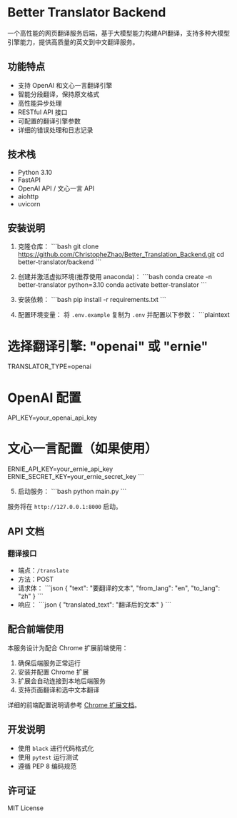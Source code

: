 # Better Translator Backend

一个高性能的网页翻译服务后端，基于大模型能力构建API翻译，支持多种大模型引擎能力，提供高质量的英文到中文翻译服务。

## 功能特点

- 支持 OpenAI 和文心一言翻译引擎
- 智能分段翻译，保持原文格式
- 高性能异步处理
- RESTful API 接口
- 可配置的翻译引擎参数
- 详细的错误处理和日志记录

## 技术栈

- Python 3.10
- FastAPI
- OpenAI API / 文心一言 API
- aiohttp
- uvicorn

## 安装说明

1. 克隆仓库：
\```bash
git clone https://github.com/ChristopheZhao/Better_Translation_Backend.git
cd better-translator/backend
\```

2. 创建并激活虚拟环境(推荐使用 anaconda)：
\```bash
conda create -n better-translator python=3.10
conda activate better-translator
\```

3. 安装依赖：
\```bash
pip install -r requirements.txt
\```

4. 配置环境变量：
将 `.env.example` 复制为 `.env` 并配置以下参数：
\```plaintext
# 选择翻译引擎: "openai" 或 "ernie"
TRANSLATOR_TYPE=openai

# OpenAI 配置
API_KEY=your_openai_api_key

# 文心一言配置（如果使用）
ERNIE_API_KEY=your_ernie_api_key
ERNIE_SECRET_KEY=your_ernie_secret_key
\```

5. 启动服务：
\```bash
python main.py
\```

服务将在 `http://127.0.0.1:8000` 启动。

## API 文档

### 翻译接口

- 端点：`/translate`
- 方法：POST
- 请求体：
\```json
{
    "text": "要翻译的文本",
    "from_lang": "en",
    "to_lang": "zh"
}
\```
- 响应：
\```json
{
    "translated_text": "翻译后的文本"
}
\```

## 配合前端使用

本服务设计为配合 Chrome 扩展前端使用：

1. 确保后端服务正常运行
2. 安装并配置 Chrome 扩展
3. 扩展会自动连接到本地后端服务
4. 支持页面翻译和选中文本翻译

详细的前端配置说明请参考 [Chrome 扩展文档](https://github.com/ChristopheZhao/Better_Translation_Extension/README.md)。

## 开发说明

- 使用 `black` 进行代码格式化
- 使用 `pytest` 运行测试
- 遵循 PEP 8 编码规范

## 许可证

MIT License